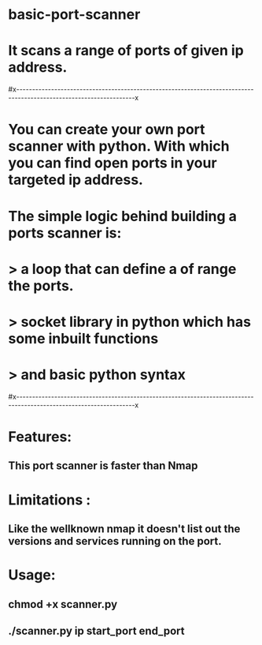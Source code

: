 # basic-port-scanner
# It scans a range of ports of given ip address.

#x-------------------------------------------------------------------------------------------------------------------x
# You can create your own port scanner with python. With which you can find open ports in your targeted ip address.
# The simple logic behind building a ports scanner is: 
 #             > a loop that can define a of range the ports.
 #             > socket library in python which has some inbuilt functions
 #             > and basic python syntax
#x-------------------------------------------------------------------------------------------------------------------x

# Features:
## This port scanner is faster than Nmap 

#  Limitations :
## Like the wellknown nmap it doesn't list out the versions and services running on the port.

# Usage:
## chmod +x scanner.py
## ./scanner.py ip start_port end_port
